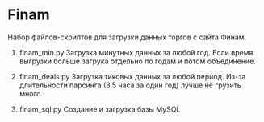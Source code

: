 # Finam
Набор файлов-скриптов для загрузки данных торгов с сайта Финам.


1. finam_min.py
   Загрузка минутных данных за любой год.
   Если время выгрузки больше  загрука отдельно по годам и потом объединение.

2. finam_deals.py
   Загрузка тиковых данных за любой период.
   Из-за длительности парсинга (3.5 часа за один год) лучше не грузить много.

3. finam_sql.py
   Создание и загрузка базы MySQL
